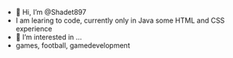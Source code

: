 - 👋 Hi, I’m @Shadet897
- I am learing to code, currently only in Java
    some HTML and CSS experience
- 👀 I’m interested in ...
-   games, football, gamedevelopment


<!---
Shadet897/Shadet897 is a ✨ special ✨ repository because its `README.md` (this file) appears on your GitHub profile.
You can click the Preview link to take a look at your changes.
--->
